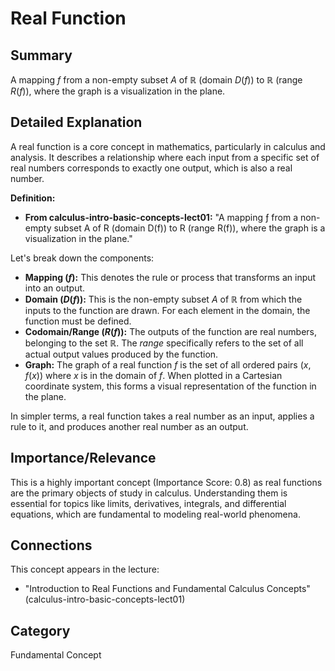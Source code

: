 # Real Function

## Summary
A mapping $f$ from a non-empty subset $A$ of $\mathbb{R}$ (domain $D(f)$) to $\mathbb{R}$ (range $R(f)$), where the graph is a visualization in the plane.

## Detailed Explanation
A real function is a core concept in mathematics, particularly in calculus and analysis. It describes a relationship where each input from a specific set of real numbers corresponds to exactly one output, which is also a real number.

**Definition:**
*   **From calculus-intro-basic-concepts-lect01:** "A mapping ƒ from a non-empty subset A of R (domain D(f)) to R (range R(f)), where the graph is a visualization in the plane."

Let's break down the components:
*   **Mapping ($f$):** This denotes the rule or process that transforms an input into an output.
*   **Domain ($D(f)$):** This is the non-empty subset $A$ of $\mathbb{R}$ from which the inputs to the function are drawn. For each element in the domain, the function must be defined.
*   **Codomain/Range ($R(f)$):** The outputs of the function are real numbers, belonging to the set $\mathbb{R}$. The *range* specifically refers to the set of all actual output values produced by the function.
*   **Graph:** The graph of a real function $f$ is the set of all ordered pairs $(x, f(x))$ where $x$ is in the domain of $f$. When plotted in a Cartesian coordinate system, this forms a visual representation of the function in the plane.

In simpler terms, a real function takes a real number as an input, applies a rule to it, and produces another real number as an output.

## Importance/Relevance
This is a highly important concept (Importance Score: 0.8) as real functions are the primary objects of study in calculus. Understanding them is essential for topics like limits, derivatives, integrals, and differential equations, which are fundamental to modeling real-world phenomena.

## Connections
This concept appears in the lecture:
*   "Introduction to Real Functions and Fundamental Calculus Concepts" (calculus-intro-basic-concepts-lect01)

## Category
Fundamental Concept